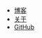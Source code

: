 <ul>
  <li><a href="/">博客</a></li>
  <li><a href="/about/">关于</a></li>
  <li><a href="https://github.com/WangWenzhuang">GitHub</a></li>
</ul>